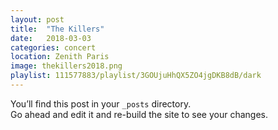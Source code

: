 ```yaml
---
layout: post
title:  "The Killers"
date:   2018-03-03
categories: concert
location: Zenith Paris
image: thekillers2018.png
playlist: 111577883/playlist/3GOUjuHhQX5ZO4jgDKB8dB/dark
---
```

You’ll find this post in your `_posts` directory.  
Go ahead and edit it and re-build the site to see your changes.